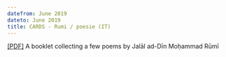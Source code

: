 ```yaml
---
datefrom: June 2019
dateto: June 2019
title: CARDS - Rumi / poesie (IT)
---
```


[\[PDF\]](stuff/rumi-booklet.pdf) A booklet collecting a few poems by Jalāl ad-Dīn Moḥammad Rūmī
